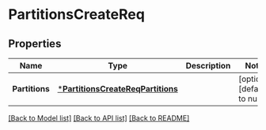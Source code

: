 # PartitionsCreateReq

## Properties
Name | Type | Description | Notes
------------ | ------------- | ------------- | -------------
**Partitions** | [***PartitionsCreateReqPartitions**](PartitionsCreateReq_Partitions.md) |  | [optional] [default to null]

[[Back to Model list]](../README.md#documentation-for-models) [[Back to API list]](../README.md#documentation-for-api-endpoints) [[Back to README]](../README.md)


